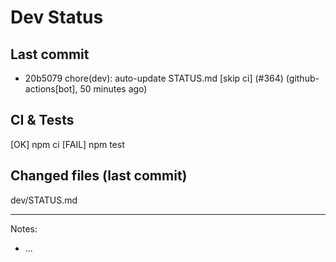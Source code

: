 # Dev Status

## Last commit
- 20b5079 chore(dev): auto-update STATUS.md [skip ci] (#364) (github-actions[bot], 50 minutes ago)
## CI & Tests
[OK] npm ci
[FAIL] npm test

## Changed files (last commit)
dev/STATUS.md

---
Notes:
- ...
